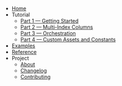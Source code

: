 - [Home](index.md)
- Tutorial
    - [Part 1 — Getting Started](tutorial/getting_started.md)
    - [Part 2 — Multi-Index Columns](tutorial/getting_started_2.md)
    - [Part 3 — Orchestration](tutorial/getting_started_3.md)
    - [Part 4 — Custom Assets and Constants](tutorial/getting_started_3.md)
- [Examples](examples/index.md)
- [Reference](reference/index.md)
- Project
    - [About](about.md)
    - [Changelog](changelog.md)
    - [Contributing](contributing.md)
